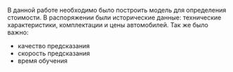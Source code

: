 В данной работе необходимо было построить модель для определения стоимости. В  распоряжении были исторические данные: технические характеристики, комплектации и цены автомобилей. 
Так же было важно:
* качество предсказания
* скорость предсказания
* время обучения
